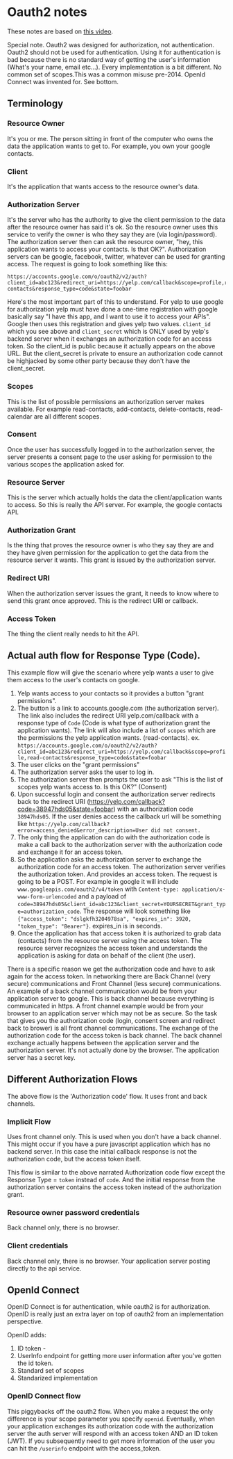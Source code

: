 # Oauth2 notes
These notes are based on [this video](https://www.youtube.com/watch?v=996OiexHze0).

Special note. Oauth2 was designed for authorization, not authentication. Oauth2 should not be used for authentication. Using it for authentication is bad because
there is no standard way of getting the user's information (What's your name, email etc...). Every implementation is a bit different. No common set of scopes.This was a common misuse pre-2014. OpenId Connect was invented for. See bottom.

## Terminology

### Resource Owner
It's you or me. The person sitting in front of the computer who owns the data the application wants to get to. For example, you own your google contacts.

### Client
It's the application that wants access to the resource owner's data.

### Authorization Server
It's the server who has the authority to give the client permission to the data after the resource owner has said it's ok. So the resource owner uses this
service to verify the owner is who they say they are (via login/password). The authorization server then can ask the resource owner, "hey, this application
wants to access your contacts. Is that OK?". Authorization servers can be google, facebook, twitter, whatever can be used for granting access. The request is going to look something like this:

```
https://accounts.google.com/o/oauth2/v2/auth?client_id=abc123&redirect_uri=https://yelp.com/callback&scope=profile,read-contacts&response_type=code&state=foobar
```
Here's the most important part of this to understand. For yelp to use google for authorization yelp must have done a one-time registration with google basically
say "I have this app, and I want to use it to access your APIs". Google then uses this registration and gives yelp two values. `client_id` which you see above
and `client_secret` which is ONLY used by yelp's backend server when it exchanges an authorization code for an access token. So the client_id is public
because it actually appears on the above URL. But the client_secret is private to ensure an authorization code cannot be highjacked by some other party because
they don't have the client_secret.

### Scopes
This is the list of possible permissions an authorization server makes available. For example read-contacts, add-contacts, delete-contacts, read-calendar are all different scopes.

### Consent
Once the user has successfully logged in to the authorization server, the server presents a consent page to the user asking for permission to the various scopes the application asked for.

### Resource Server
This is the server which actually holds the data the client/application wants to access. So this is really the API server. For example, the google contacts API.

### Authorization Grant
Is the thing that proves the resource owner is who they say they are and they have given permission for the application to get the data from the resource server
it wants. This grant is issued by the authorization server.

### Redirect URI
When the authorization server issues the grant, it needs to know where to send this grant once approved. This is the redirect URI or callback. 

### Access Token
The thing the client really needs to hit the API.

## Actual auth flow for Response Type (Code).
This example flow will give the scenario where yelp wants a user to give them access to the user's contacts on google.

1. Yelp wants access to your contacts so it provides a button "grant permissions".
1. The button is a link to accounts.google.com (the authorization server). The link also includes the redirect URI yelp.com/callback with a response type of `Code` (Code is what type of authorization grant the application wants). The link will also include a list of `scopes` which are the permissions the yelp
application wants. (read-contacts). ex. `https://accounts.google.com/o/oauth2/v2/auth?client_id=abc123&redirect_uri=https://yelp.com/callback&scope=profile,read-contacts&response_type=code&state=foobar`
1. The user clicks on the "grant permissions"
1. The authorization server asks the user to log in.
1. The authorization server then prompts the user to ask "This is the list of scopes yelp wants access to. Is this OK?" (Consent)
1. Upon successful login and consent the authorization server redirects back to the redirect URI (https://yelp.com/callback?code=38947hds05&state=foobar) with an authorization code `38947hds05`. If the user denies access the callback url will be something like `https://yelp.com/callback?error=access_denied&error_description=User did not consent.`
1. The only thing the application can do with the authorization code is make a call back to the authorization server with the authorization code and exchange it for an access token.
1. So the application asks the authorization server to exchange the authorization code for an access token. The authorization server verifies the authorization token. And provides an access token. The request is going to be a POST. For example in google it will include `www.googleapis.com/oauth2/v4/token` with `Content-type: application/x-www-form-urlencoded` and a payload of `code=38947hds05&client_id=abc123&client_secret=YOURSECRET&grant_type=authorization_code`. The response will look something like `{"access_token": "dslgkfh3204978sa", "expires_in": 3920, "token_type": "Bearer"}`. expires_in is in seconds.
1. Once the application has that access token it is authorized to grab data (contacts) from the resource server using the access token. The resource server recognizes the access token and understands the application is asking for data on behalf of the client (the user).

There is a specific reason we get the authorization code and have to ask again for the access token. In networking there are Back Channel (very secure) communications and Front Channel (less secure) communications. An example of a back channel communication would be from your application server to google. This
is back channel because everything is communicated in https. A front channel example would be from your browser to an application server which may not be as secure. So the task that gives you the authorization code (login, consent screen and redirect back to brower) is all front channel communications. The exchange of the authorization code for the access token is back channel. The back channel exchange actually happens between the application server and the authorization server. It's not actually done by the browser. The application server has a secret key.

## Different Authorization Flows
The above flow is the 'Authorization code' flow. It uses front and back channels.

### Implicit Flow
Uses front channel only. This is used when you don't have a back channel. This might occur if you have a pure javascript application which has no backend server.
In this case the initial callback response is not the authorization code, but the access token itself.

This flow is similar to the above narrated Authorization code flow except the Response Type = `token` instead of `code`. And the initial response from the authorization server contains the access token instead of the authorization grant.

### Resource owner password credentials
Back channel only, there is no browser.

### Client credentials
Back channel only, there is no browser. Your application server posting directly to the api service.

## OpenId Connect
OpenID Connect is for authentication, while oauth2 is for authorization. OpenID is really just an extra layer on top of oauth2 from an implementation perspective.

OpenID adds:
1. ID token - 
1. UserInfo endpoint for getting more user information after you've gotten the id token.
1. Standard set of scopes
1. Standarized implementation

### OpenID Connect flow
This piggybacks off the oauth2 flow. When you make a request the only difference is your scope parameter you specify `openid`. Eventually, when your application
exchanges its authorization code with the authorization server the auth server will respond with an access token AND an ID token (JWT). If you subsequently need to get
more information of the user you can hit the `/userinfo` endpoint with the access_token. 
